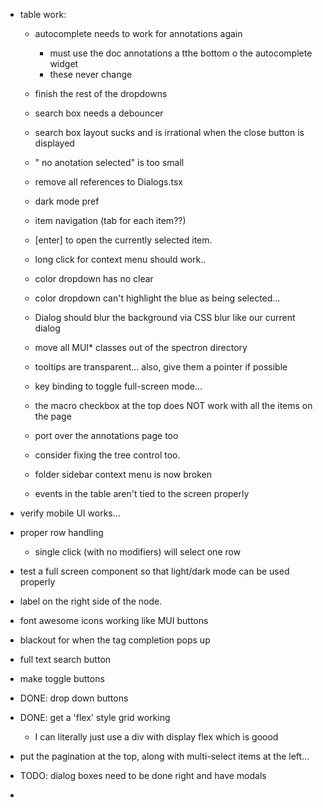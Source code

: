 
- table work:
    - autocomplete needs to work for annotations again
        - must use the doc annotations a tthe bottom o the autocomplete widget
         - these never change

    - finish the rest of the dropdowns
  
    - search box needs a debouncer
    - search box layout sucks and is irrational when the close button is displayed
    - " no anotation selected" is too small
    - remove all references to Dialogs.tsx
    - dark mode pref
    
    - item navigation (tab for each item??)
    - [enter] to open the currently selected item.


    - long click for context menu should work..

    - color dropdown has no clear
    - color dropdown can't highlight the blue as being selected... 
    - Dialog should blur the background via CSS blur like our current dialog 

    - move all MUI* classes out of the spectron directory

    - tooltips are transparent... also, give them a pointer if possible
    - key binding to toggle full-screen mode...
        
    - the macro checkbox at the top does NOT work with all the items on the page
    - port over the annotations page too
    - consider fixing the tree control too.
    - folder sidebar context menu is now broken 
    - events in the table aren't tied to the screen properly
              
    
- verify mobile UI works... 

- proper row handling

    - single click (with no modifiers) will select one row 


- test a full screen component so that light/dark mode can be used properly

- label on the right side of the node.

- font awesome icons working like MUI buttons
- blackout for when the tag completion pops up
- full text search button
- make toggle buttons
- DONE: drop down buttons 
- DONE: get a 'flex' style grid working
    - I can literally just use a div with display flex which is goood


- put the pagination at the top, along with multi-select items at the left... 


- TODO: dialog boxes need to be done right and have modals

- 
